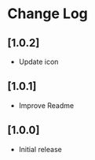 # Change Log

## [1.0.2]

- Update icon

## [1.0.1]

- Improve Readme

## [1.0.0]

- Initial release